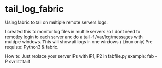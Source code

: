 # tail_log_fabric
Using fabric to tail on multiple remote servers logs.

I created this to monitor log files in multile servers so I dont need to remotley login to each server and do a tail -f /var/log/messages with multiple windows.
This will show all logs in one windows ( Linux only)
Pre requiste:
Python3 & fabric.

How to: Just replace your server IPs with IP1,IP2 in fabfile.py
example: 
fab -P svrlist1tailf 
